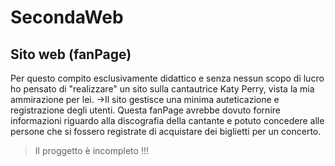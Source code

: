 # SecondaWeb
## Sito web (fanPage) 

Per questo compito esclusivamente didattico e senza nessun scopo di lucro ho pensato di "realizzare" un sito sulla cantautrice Katy Perry, vista la mia ammirazione per lei.
 ->Il sito gestisce una minima auteticazione e registrazione degli utenti. 
Questa fanPage avrebbe dovuto fornire informazioni riguardo alla discografia della cantante e potuto concedere alle persone che si fossero registrate di acquistare dei biglietti per un concerto. 


>Il proggetto è incompleto !!!
